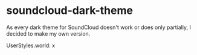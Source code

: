 # soundcloud-dark-theme

As every dark theme for SoundCloud doesn't work or does only partially, I decided to make my own version.

UserStyles.world: x
